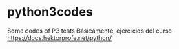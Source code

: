 # python3codes
Some codes of P3 tests
Básicamente, ejercicios del curso https://docs.hektorprofe.net/python/
